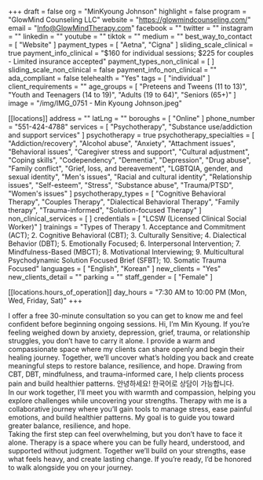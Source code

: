 +++
draft = false
org = "MinKyoung Johnson"
highlight = false
program = "GlowMind Counseling LLC"
website = "https://glowmindcounseling.com/"
email = "Info@GlowMindTherapy.com"
facebook = ""
twitter = ""
instagram = ""
linkedin = ""
youtube = ""
tiktok = ""
medium = ""
best_way_to_contact = [ "Website" ]
payment_types = [ "Aetna", "Cigna" ]
sliding_scale_clinical = true
payment_info_clinical = "$160 for individual sessions; $225 for couples - Limited insurance accepted"
payment_types_non_clinical = [ ]
sliding_scale_non_clinical = false
payment_info_non_clinical = ""
ada_compliant = false
telehealth = "Yes"
tags = [ "individual" ]
client_requirements = ""
age_groups = [
  "Preteens and Tweens (11 to 13)",
  "Youth and Teenagers (14 to 19)",
  "Adults (19 to 64)",
  "Seniors (65+)"
]
image = "/img/IMG_0751 - Min Kyoung Johnson.jpeg"

[[locations]]
address = ""
latLng = ""
boroughs = [ "Online" ]
phone_number = "551-424-4788"
services = [
  "Psychotherapy",
  "Substance use/addiction and support services"
]
psychotherapy = true
psychotherapy_specialties = [
  "Addiction/recovery",
  "Alcohol abuse",
  "Anxiety",
  "Attachment issues",
  "Behavioral issues",
  "Caregiver stress and support",
  "Cultural adjustment",
  "Coping skills",
  "Codependency",
  "Dementia",
  "Depression",
  "Drug abuse",
  "Family conflict",
  "Grief, loss, and bereavement",
  "LGBTQIA, gender, and sexual identity",
  "Men's issues",
  "Racial and cultural identity",
  "Relationship issues",
  "Self-esteem",
  "Stress",
  "Substance abuse",
  "Trauma/PTSD",
  "Women's issues"
]
psychotherapy_types = [
  "Cognitive Behavioral Therapy",
  "Couples Therapy",
  "Dialectical Behavioral Therapy",
  "Family therapy",
  "Trauma-informed",
  "Solution-focused Therapy"
]
non_clinical_services = [ ]
credentials = [ "LCSW (Licensed Clinical Social Worker)" ]
trainings = "Types of Therapy 1. Acceptance and Commitment (ACT); 2. Cognitive Behavioral (CBT); 3. Culturally Sensitive; 4. Dialectical Behavior (DBT); 5. Emotionally Focused; 6. Interpersonal Intervention; 7. Mindfulness-Based (MBCT); 8. Motivational Interviewing; 9. Multicultural Psychodynamic Solution Focused Brief (SFBT); 10. Somatic Trauma Focused"
languages = [ "English", "Korean" ]
new_clients = "Yes"
new_clients_detail = ""
parking = ""
staff_gender = [ "Female" ]

  [[locations.hours_of_operation]]
  day_hours = "7:30 AM to 10:00 PM (Mon, Wed, Friday, Sat)"
+++

I offer a free 30-minute consultation so you can get to know me and feel confident before beginning ongoing sessions. Hi, I’m Min Kyoung. If you’re feeling weighed down by anxiety, depression, grief, trauma, or relationship struggles, you don’t have to carry it alone. I provide a warm and compassionate space where my clients can share openly and begin their healing journey. Together, we’ll uncover what’s holding you back and create meaningful steps to restore balance, resilience, and hope. Drawing from CBT, DBT, mindfulness, and trauma-informed care, I help clients process pain and build healthier patterns. 안녕하세요! 한국어로 상담이 가능합니다. <br>
In our work together, I’ll meet you with warmth and compassion, helping you explore challenges while uncovering your strengths. Therapy with me is a collaborative journey where you’ll gain tools to manage stress, ease painful emotions, and build healthier patterns. My goal is to guide you toward greater balance, resilience, and hope. <br>
Taking the first step can feel overwhelming, but you don’t have to face it alone. Therapy is a space where you can be fully heard, understood, and supported without judgment. Together we’ll build on your strengths, ease what feels heavy, and create lasting change. If you’re ready, I’d be honored to walk alongside you on your journey. <br>
